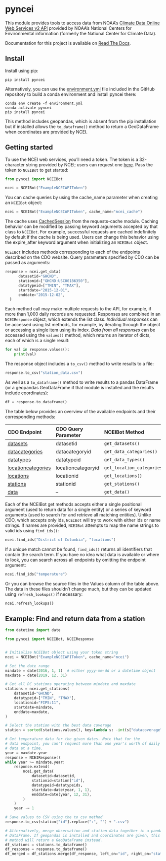 pyncei
======

This module provides tools to access data from NOAA’s [Climate Data
Online Web Services v2
API](http://www.ncdc.noaa.gov/cdo-web/webservices/v2#gettingStarted)
provided by NOAA’s National Centers for Environmental information
(formerly the National Center for Climate Data).

Documentation for this project is available on [Read The
Docs](http://pyncei.readthedocs.org/en/latest/pyncei.html).

Install
-------

Install using pip:

    pip install pyncei

Alternatively, you can use the
[environment.yml](https://github.com/adamancer/pyncei/blob/main/environment.yml)
file included in the GitHub repository to build a conda environment and
install pyncei there:

    conda env create -f environment.yml
    conda activate pyncei
    pip install pyncei

This method includes geopandas, which is absent from the pip
installation but if installed allows the `to_dataframe()` method to
return a GeoDataFrame when coordinates are provided by NCEI.

Getting started
---------------

To use the NCEI web services, you’ll need a token. The token is a
32-character string provided by NCEI; users can request one
[here](https://www.ncdc.noaa.gov/cdo-web/token). Pass the token to
`NCEIBot` to get started:

``` python
from pyncei import NCEIBot

ncei = NCEIBot("ExampleNCEIAPIToken")
```

You can cache queries by using the cache_name parameter when creating an
`NCEIBot` object:

``` python
ncei = NCEIBot("ExampleNCEIAPIToken", cache_name="ncei_cache")
```

The cache uses
[CachedSession](https://requests-cache.readthedocs.io/en/stable/session.html#requests_cache.session.CachedSession)
from the requests-cache module. Caching behavior can be modified by
passing keyword arguments accepted by that class to `NCEIBot`. For
example, successful requests are cached indefinitely by default if the
cache is being used. Users can change this behavior using the
expire_after keyword argument when initializing an `NCEIBot` object.

`NCEIBot` includes methods corresponding to each of the endpoints
described on the CDO website. Query parameters specified by CDO can be
passed as arguments:

``` python
response = ncei.get_data(
      datasetid="GHCND",
      stationid=["GHCND:USC00186350"],
      datatypeid=["TMIN", "TMAX"],
      startdate="2015-12-01",
      enddate="2015-12-02",
  )
```

Each method call may make multiple requests to the API, for example, if
more than 1,000 daily records are requested. Responses are combined in
an `NCEIResponse` object, which extends the list class. *Individual
responses* can be accessed using list methods, for example, by iterating
through the object or accessing a single item using its index. *Data
from all responses* can be accessed using the `values()` method, which
returns an iterator of dicts, each of which is a single result:

``` python
for val in response.values():
    print(val)
```

The response object includes a `to_csv()` method to write results to a
file:

``` python
response.to_csv("station_data.csv")
```

As well as a `to_dataframe()` method to write results to a pandas
DataFrame (or a geopandas GeoDataFrame if that module is installed and
the results include coordinates):

``` python
df = response.to_dataframe()
```

The table below provides an overview of the available endpoints and
their corresponding methods:

| CDO Endpoint                                                                             | CDO Query Parameter | NCEIBot Method              | Values                                                                                                      |
|:-----------------------------------------------------------------------------------------|:--------------------|:----------------------------|:------------------------------------------------------------------------------------------------------------|
| [datasets](http://www.ncdc.noaa.gov/cdo-web/webservices/v2#datasets)                     | datasetid           | `get_datasets()`            | [datasets.csv](https://github.com/adamancer/pyncei/tree/main/pyncei/files/datasets.csv)                     |
| [datacategories](http://www.ncdc.noaa.gov/cdo-web/webservices/v2#dataCategories)         | datacategoryid      | `get_data_categories()`     | [datatypes.csv](https://github.com/adamancer/pyncei/tree/main/pyncei/files/datatypes.csv)                   |
| [datatypes](http://www.ncdc.noaa.gov/cdo-web/webservices/v2#dataTypes)                   | datatypeid          | `get_data_types()`          | [datacategories.csv](https://github.com/adamancer/pyncei/tree/main/pyncei/files/datacategories.csv)         |
| [locationcategories](http://www.ncdc.noaa.gov/cdo-web/webservices/v2#locationCategories) | locationcategoryid  | `get_location_categories()` | [locationcategories.csv](https://github.com/adamancer/pyncei/tree/main/pyncei/files/locationcategories.csv) |
| [locations](http://www.ncdc.noaa.gov/cdo-web/webservices/v2#locations)                   | locationid          | `get_locations()`           | [locations.csv](https://github.com/adamancer/pyncei/tree/main/pyncei/files/locations.csv)                   |
| [stations](http://www.ncdc.noaa.gov/cdo-web/webservices/v2#stations)                     | stationid           | `get_stations()`            | –                                                                                                           |
| [data](http://www.ncdc.noaa.gov/cdo-web/webservices/v2#data)                             | –                   | `get_data()`                | –                                                                                                           |

Each of the NCEIBot get methods accepts either a single positional
argument (used to return data for a single entity) or a series of
keyword arguments (used to search for and retrieve all matching
entities). Unlike CDO, which accepts only ids, `NCEIBot` will try to
work with either ids or name strings. If names are provided, `NCEIBot`
attempts to map the name strings to valid ids using `find_ids()`:

``` python
ncei.find_ids("District of Columbia", "locations")
```

If a unique match cannot be found, `find_ids()` returns all identifiers
that contain the search term. If you have no idea what data is available
or where to look, you can search across all endpoints by omitting the
endpoint argument:

``` python
ncei.find_ids("temperature")
```

Or you can browse the source files in the Values column of the table
above. The data in these files shouldn’t change much, but they can be
updated using `refresh_lookups()` if necessary:

``` python
ncei.refresh_lookups()
```

Example: Find and return data from a station
--------------------------------------------

``` python
from datetime import date

from pyncei import NCEIBot, NCEIResponse


# Initialize NCEIBot object using your token string
ncei = NCEIBot("ExampleNCEIAPIToken", cache_name="ncei")

# Set the date range
mindate = date(2016, 1, 1)  # either yyyy-mm-dd or a datetime object
maxdate = date(2019, 12, 31)

# Get all DC stations operating between mindate and maxdate
stations = ncei.get_stations(
    datasetid="GHCND",
    datatypeid=["TMIN", "TMAX"],
    locationid="FIPS:11",
    startdate=mindate,
    enddate=maxdate,
)

# Select the station with the best data coverage
station = sorted(stations.values(), key=lambda s: -int(s["datacoverage"]))[0]

# Get temperature data for the given dates. Note that for the
# data endpoint, you can't request more than one year's worth of daily
# data at a time.
year = maxdate.year
response = NCEIResponse()
while year >= mindate.year:
    response.extend(
        ncei.get_data(
            datasetid=datasetid,
            stationid=station["id"],
            datatypeid=datatypeids,
            startdate=date(year, 1, 1),
            enddate=date(year, 12, 31),
        )
    )
    year -= 1

# Save values to CSV using the to_csv method
response.to_csv(station["id"].replace(":", "") + ".csv")

# Alternatively, merge observation and station data together in a pandas
# DataFrame. If geopandas is installed and coordinates are given, this
# method will return a GeoDataFrame instead.
df_stations = stations.to_dataframe()
df_response = response.to_dataframe()
df_merged = df_stations.merge(df_response, left_on="id", right_on="station")
```
